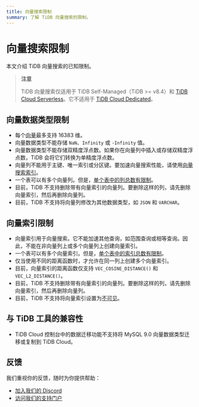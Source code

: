 ```yaml
---
title: 向量搜索限制
summary: 了解 TiDB 向量搜索的限制。
---
```


# 向量搜索限制

本文介绍 TiDB 向量搜索的已知限制。

> **注意**
>
> TiDB 向量搜索仅适用于 TiDB Self-Managed（TiDB >= v8.4）和 [TiDB Cloud Serverless](/tidb-cloud/select-cluster-tier.md#tidb-cloud-serverless)。它不适用于 [TiDB Cloud Dedicated](/tidb-cloud/select-cluster-tier.md#tidb-cloud-dedicated)。

## 向量数据类型限制

- 每个[向量](/tidb-cloud/vector-search-data-types.md)最多支持 16383 维。
- 向量数据类型不能存储 `NaN`、`Infinity` 或 `-Infinity` 值。
- 向量数据类型不能存储双精度浮点数。如果你在向量列中插入或存储双精度浮点数，TiDB 会将它们转换为单精度浮点数。
- 向量列不能用于主键、唯一索引或分区键。要加速向量搜索性能，请使用[向量搜索索引](/tidb-cloud/vector-search-index.md)。
- 一个表可以有多个向量列。但是，[单个表中的列总数有限制](/tidb-limitations.md#limitations-on-a-single-table)。
- 目前，TiDB 不支持删除带有向量索引的向量列。要删除这样的列，请先删除向量索引，然后再删除向量列。
- 目前，TiDB 不支持将向量列修改为其他数据类型，如 `JSON` 和 `VARCHAR`。

## 向量索引限制

- 向量索引用于向量搜索。它不能加速其他查询，如范围查询或相等查询。因此，不能在非向量列上或多个向量列上创建向量索引。
- 一个表可以有多个向量索引。但是，[单个表中的索引总数有限制](/tidb-limitations.md#limitations-on-a-single-table)。
- 仅当使用不同的距离函数时，才允许在同一列上创建多个向量索引。
- 目前，向量索引的距离函数仅支持 `VEC_COSINE_DISTANCE()` 和 `VEC_L2_DISTANCE()`。
- 目前，TiDB 不支持删除带有向量索引的向量列。要删除这样的列，请先删除向量索引，然后再删除向量列。
- 目前，TiDB 不支持将向量索引设置为[不可见](/sql-statements/sql-statement-alter-index.md)。

## 与 TiDB 工具的兼容性

- TiDB Cloud 控制台中的数据迁移功能不支持将 MySQL 9.0 向量数据类型迁移或复制到 TiDB Cloud。

## 反馈

我们重视你的反馈，随时为你提供帮助：

- [加入我们的 Discord](https://discord.gg/zcqexutz2R)
- [访问我们的支持门户](https://tidb.support.pingcap.com/)
